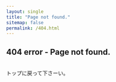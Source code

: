 ```yaml
---
layout: single
title: "Page not found."
sitemap: false
permalink: /404.html
---
```

## 404 error - Page not found.
<i class="fa fa-spinner fa-pulse fa-3x fa-fw"></i>  
トップに戻って下さーい。
